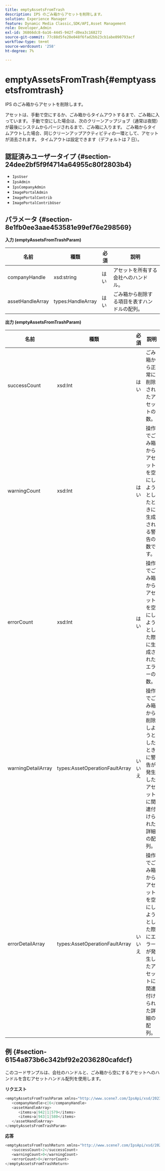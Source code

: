 ```yaml
---
title: emptyAssetsFromTrash
description: IPS のごみ箱からアセットを削除します。
solution: Experience Manager
feature: Dynamic Media Classic,SDK/API,Asset Management
role: Developer,Admin
exl-id: 36866dc8-6a16-4445-942f-d0ea3c168272
source-git-commit: 77c88d5fe20e048f6fad2bb23cb1abe090793acf
workflow-type: tm+mt
source-wordcount: '258'
ht-degree: 7%

---
```


# emptyAssetsFromTrash{#emptyassetsfromtrash}

IPS のごみ箱からアセットを削除します。

アセットは、手動で空にするか、ごみ箱からタイムアウトするまで、ごみ箱に入っています。 手動で空にした場合は、次のクリーンアップジョブ（通常は夜間）が最後にシステムからパージされるまで、ごみ箱に入ります。 ごみ箱からタイムアウトした場合、同じクリーンアップアクティビティの一環として、アセットが消去されます。 タイムアウトは設定できます（デフォルトは 7 日）。

## 認証済みユーザータイプ {#section-24dee2bf5f9f4714a64955c80f2803b4}

* `IpsUser`
* `IpsAdmin`
* `IpsCompanyAdmin`
* `ImagePortalAdmin`
* `ImagePortalContrib`
* `ImagePortalContribUser`

## パラメータ {#section-8e1fb0ee3aae453581e99ef76e298569}

**入力 (emptyAssetsFromTrashParam)**

| 名前 | 種類 | 必須 | 説明 |
|---|---|---|---|
| companyHandle | xsd:string | はい | アセットを所有する会社へのハンドル。 |
| assetHandleArray | types:HandleArray | はい | ごみ箱から削除する項目を表すハンドルの配列。 |

**出力 (emptyAssetsFromTrashParam)**

| 名前 | 種類 | 必須 | 説明 |
|---|---|---|---|
| successCount | xsd:Int | はい | ごみ箱から正常に削除されたアセットの数。 |
| warningCount | xsd:Int | はい | 操作でごみ箱からアセットを空にしようとしたときに生成される警告の数です。 |
| errorCount | xsd:Int | はい | 操作でごみ箱からアセットを空にしようとした際に生成されたエラーの数。 |
| warningDetailArray | types:AssetOperationFaultArray | いいえ | 操作でごみ箱から削除しようとしたときに警告が発生したアセットに関連付けられた詳細の配列。 |
| errorDetailArray | types:AssetOperationFaultArray | いいえ | 操作でごみ箱からアセットを空にしようとした際にエラーが発生したアセットに関連付けられた詳細の配列。 |

## 例 {#section-6154a873b6c342bf92e2036280cafdcf}

このコードサンプルは、会社のハンドルと、ごみ箱から空にするアセットへのハンドルを含むアセットハンドル配列を使用します。

**リクエスト**

```java
<emptyAssetsFromTrashParam xmlns="http://www.scene7.com/IpsApi/xsd/2023-01-15">
   <companyHandle>c|6</companyHandle>
   <assetHandleArray>
      <items>a|942|1|579</items>
      <items>a|943|1|580</items>
   </assetHandleArray>
</emptyAssetsFromTrashParam>
```

**応答**

```java
<emptyAssetsFromTrashReturn xmlns="http://www.scene7.com/IpsApi/xsd/2023-01-15">
   <successCount>2</successCount>
   <warningCount>0</warningCount>
   <errorCount>0</errorCount>
</emptyAssetsFromTrashReturn>
```
